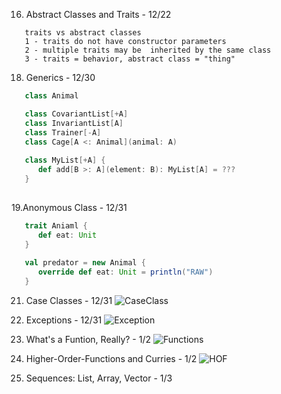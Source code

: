 16. Abstract Classes and Traits - 12/22
```
   traits vs abstract classes
   1 - traits do not have constructor parameters
   2 - multiple traits may be  inherited by the same class
   3 - traits = behavior, abstract class = "thing"
```

18. Generics - 12/30
```Scala
   class Animal

   class CovariantList[+A]
   class InvariantList[A]
   class Trainer[-A]
   class Cage[A <: Animal](animal: A)
   
   class MyList[+A] {
      def add[B >: A](element: B): MyList[A] = ???
   }
   
```
19.Anonymous Class - 12/31
```Scala
   trait Aniaml {
      def eat: Unit
   }
   
   val predator = new Animal {
      override def eat: Unit = println("RAW")
   }
```


21. Case Classes - 12/31
![CaseClass](https://github.com/ZiminPark/TIL/blob/master/Scala/RockTheJVM/IMG_A94EEF25B52A-1.jpeg)

22. Exceptions - 12/31
![Exception](https://github.com/ZiminPark/TIL/blob/master/Scala/RockTheJVM/IMG_4699FF8F62D0-1.jpeg)

24. What's a Funtion, Really? - 1/2
![Functions](https://github.com/ZiminPark/TIL/blob/master/Scala/RockTheJVM/IMG_E00BFFB7FF71-1.jpeg)

26. Higher-Order-Functions and Curries - 1/2
![HOF](https://github.com/ZiminPark/TIL/blob/master/Scala/RockTheJVM/IMG_E00BFFB7FF71-1.jpeg)

30. Sequences: List, Array, Vector - 1/3
